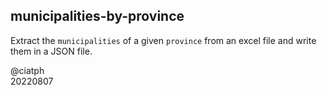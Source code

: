 ## municipalities-by-province

Extract the `municipalities` of a given `province` from an excel file and write them in a JSON file.

@ciatph<br>
20220807